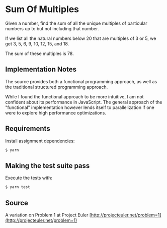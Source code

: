 # Sum Of Multiples

Given a number, find the sum of all the unique multiples of particular numbers up to
but not including that number.

If we list all the natural numbers below 20 that are multiples of 3 or 5,
we get 3, 5, 6, 9, 10, 12, 15, and 18.

The sum of these multiples is 78.

## Implementation Notes

The source provides both a functional programming approach, as well as the traditional structured programming approach.

While I found the functional approach to be more intuitive, I am not confident about its performance in JavaScript. The general approach of the "functional" implementation however lends itself to parallelization if one were to explore high performance optimizations.

## Requirements

Install assignment dependencies:

```bash
$ yarn
```

## Making the test suite pass

Execute the tests with:

```bash
$ yarn test
```

## Source

A variation on Problem 1 at Project Euler [http://projecteuler.net/problem=1](http://projecteuler.net/problem=1)

